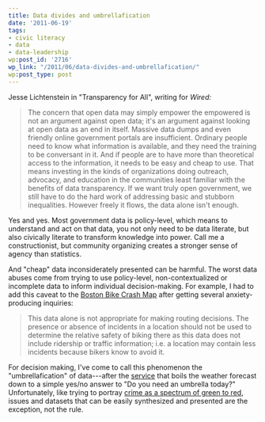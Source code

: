 ```yaml
---
title: Data divides and umbrellafication
date: '2011-06-19'
tags:
- civic literacy
- data
- data-leadership
wp:post_id: '2716'
wp_link: "/2011/06/data-divides-and-umbrellafication/"
wp:post_type: post
---
```


Jesse Lichtenstein in "Transparency for All", writing for _Wired:_

> The concern that open data may simply empower the empowered is not an argument against open data; it's an argument against looking at open data as an end in itself. Massive data dumps and even friendly online government portals are insufficient. Ordinary people need to know what information is available, and they need the training to be conversant in it. And if people are to have more than theoretical access to the information, it needs to be easy and cheap to use. That means investing in the kinds of organizations doing outreach, advocacy, and education in the communities least familiar with the benefits of data transparency. If we want truly open government, we still have to do the hard work of addressing basic and stubborn inequalities. However freely it flows, the data alone isn't enough.

Yes and yes. Most government data is policy-level, which means to understand and act on that data, you not only need to be data literate, but also civically literate to transform knowledge into power. Call me a constructionist, but community organizing creates a stronger sense of agency than statistics.

And "cheap" data inconsiderately presented can be harmful. The worst data abuses come from trying to use policy-level, non-contextualized or incomplete data to inform individual decision-making. For example, I had to add this caveat to the [Boston Bike Crash Map](http://bostoncyclistsunion.org/resources/crash-map/) after getting several anxiety-producing inquiries:

> This data alone is not appropriate for making routing decisions. The presence or absence of incidents in a location should not be used to determine the relative safety of biking there as this data does not include ridership or traffic information; i.e. a location may contain less incidents because bikers know to avoid it.

For decision making, I've come to call this phenomenon the "umbrellafication" of data---after the [service](http://umbrellatoday.com/) that boils the weather forecast down to a simple yes/no answer to "Do you need an umbrella today?" Unfortunately, like trying to portray [crime as a spectrum of green to red](http://www.island94.org/2011/06/uncrime-mapping/), issues and datasets that can be easily synthesized and presented are the exception, not the rule.
